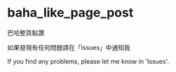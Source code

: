 # baha_like_page_post
巴哈整頁點讚

如果發現有任何問題請在「Issues」中通知我

If you find any problems, please let me know in 'Issues'.
